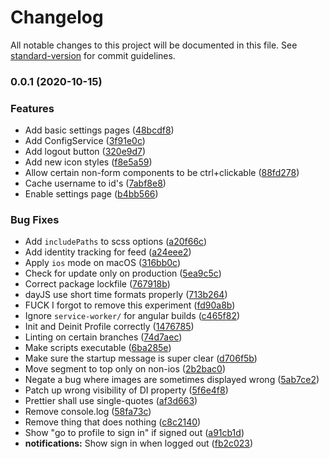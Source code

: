 # Changelog

All notable changes to this project will be documented in this file. See [standard-version](https://github.com/conventional-changelog/standard-version) for commit guidelines.

### 0.0.1 (2020-10-15)


### Features

* Add basic settings pages ([48bcdf8](https://github.com/dr010001111/devrant-pwa/commits/48bcdf8d52649527df3d6f1d9fc927847a9b1aca))
* Add ConfigService ([3f91e0c](https://github.com/dr010001111/devrant-pwa/commits/3f91e0c8bed5c4967848f36355e9d544e882da80))
* Add logout button ([320e9d7](https://github.com/dr010001111/devrant-pwa/commits/320e9d72a079eb90de5ff6947941a7596239aab9))
* Add new icon styles ([f8e5a59](https://github.com/dr010001111/devrant-pwa/commits/f8e5a59b9ed61c6d3f3bb6cfc53698b6bb9ccb68))
* Allow certain non-form components to be ctrl+clickable ([88fd278](https://github.com/dr010001111/devrant-pwa/commits/88fd27840e981c425f135f022ff8cd49d3c7f350))
* Cache username to id's ([7abf8e8](https://github.com/dr010001111/devrant-pwa/commits/7abf8e8ff198134d80dbac64034d85052e6b81c0))
* Enable settings page ([b4bb566](https://github.com/dr010001111/devrant-pwa/commits/b4bb566e65b420ce3e0642ec48dda08eeb549781))


### Bug Fixes

* Add `includePaths` to scss options ([a20f66c](https://github.com/dr010001111/devrant-pwa/commits/a20f66c4aca55125fc139b85978dda41cee4ef88))
* Add identity tracking for feed ([a24eee2](https://github.com/dr010001111/devrant-pwa/commits/a24eee2a478e128dc6147873680682063db0b1e7))
* Apply `ios` mode on macOS ([316bb0c](https://github.com/dr010001111/devrant-pwa/commits/316bb0cbcfc586a66a7768c7f1ac049ee33c2291))
* Check for update only on production ([5ea9c5c](https://github.com/dr010001111/devrant-pwa/commits/5ea9c5c93d01abd8ad21a34f3e5a940d584e919d))
* Correct package lockfile ([767918b](https://github.com/dr010001111/devrant-pwa/commits/767918b0a7fafa2aa97b4590e0f734ba0d76710a))
* dayJS use short time formats properly ([713b264](https://github.com/dr010001111/devrant-pwa/commits/713b264550a875f7ad0b6d48f26903347006cfee))
* FUCK I forgot to remove this experiment ([fd90a8b](https://github.com/dr010001111/devrant-pwa/commits/fd90a8b696122dcf7861c346beeba5dad5c02be8))
* Ignore `service-worker/` for angular builds ([c465f82](https://github.com/dr010001111/devrant-pwa/commits/c465f82c4fb112b9a878ac0a7a7b4e7304cab700))
* Init and Deinit Profile correctly ([1476785](https://github.com/dr010001111/devrant-pwa/commits/1476785d3bf69ba418a4b7fcd71d99ebfb41a87e))
* Linting on certain branches ([74d7aec](https://github.com/dr010001111/devrant-pwa/commits/74d7aecf6a016c88b6c1f1464306027c91d7b230))
* Make scripts executable ([6ba285e](https://github.com/dr010001111/devrant-pwa/commits/6ba285ec8a4cf5f0e18f691318785a4cc4ee7eff))
* Make sure the startup message is super clear ([d706f5b](https://github.com/dr010001111/devrant-pwa/commits/d706f5bc73f7d2215a1f34690b033facaa56e433))
* Move segment to top only on non-ios ([2b2bac0](https://github.com/dr010001111/devrant-pwa/commits/2b2bac021a639d26de381e2a47c5448e3f09620d))
* Negate a bug where images are sometimes displayed wrong ([5ab7ce2](https://github.com/dr010001111/devrant-pwa/commits/5ab7ce2aef54481ab3680b293b55a039bb9f1f53))
* Patch up wrong visibility of DI property ([5f6e4f8](https://github.com/dr010001111/devrant-pwa/commits/5f6e4f8e889f107f7b76c87f31cb09082954ff48))
* Prettier shall use single-quotes ([af3d663](https://github.com/dr010001111/devrant-pwa/commits/af3d663c0d4700a930bdc49687ddc675f839f0fc))
* Remove console.log ([58fa73c](https://github.com/dr010001111/devrant-pwa/commits/58fa73ca165af22890eed4b91e4e2dba0304b9f1))
* Remove thing that does nothing ([c8c2140](https://github.com/dr010001111/devrant-pwa/commits/c8c21401ff04f8c2de66d73a2bcfb6fad6abf59d))
* Show "go to profile to sign in" if signed out ([a91cb1d](https://github.com/dr010001111/devrant-pwa/commits/a91cb1dd6cc17b0e02f663853808ced40c64047e))
* **notifications:** Show sign in when logged out ([fb2c023](https://github.com/dr010001111/devrant-pwa/commits/fb2c02341189c8369ff5cb3c6e4a92f324395826))
